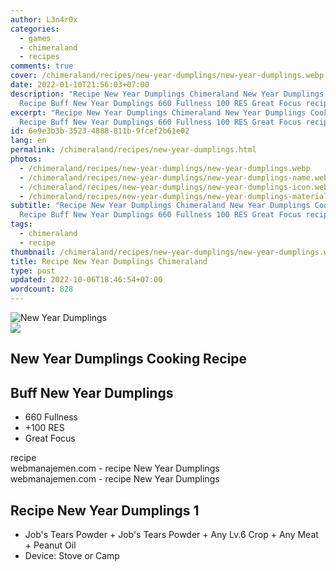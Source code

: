```yaml
---
author: L3n4r0x
categories:
  - games
  - chimeraland
  - recipes
comments: true
cover: /chimeraland/recipes/new-year-dumplings/new-year-dumplings.webp
date: 2022-01-10T21:56:03+07:00
description: "Recipe New Year Dumplings Chimeraland New Year Dumplings Cooking
  Recipe Buff New Year Dumplings 660 Fullness 100 RES Great Focus recipe "
excerpt: "Recipe New Year Dumplings Chimeraland New Year Dumplings Cooking
  Recipe Buff New Year Dumplings 660 Fullness 100 RES Great Focus recipe "
id: 6e9e3b3b-3523-4888-811b-9fcef2b61e02
lang: en
permalink: /chimeraland/recipes/new-year-dumplings.html
photos:
  - /chimeraland/recipes/new-year-dumplings/new-year-dumplings.webp
  - /chimeraland/recipes/new-year-dumplings/new-year-dumplings-name.webp
  - /chimeraland/recipes/new-year-dumplings/new-year-dumplings-icon.webp
  - /chimeraland/recipes/new-year-dumplings/new-year-dumplings-material.webp
subtitle: "Recipe New Year Dumplings Chimeraland New Year Dumplings Cooking
  Recipe Buff New Year Dumplings 660 Fullness 100 RES Great Focus recipe "
tags:
  - chimeraland
  - recipe
thumbnail: /chimeraland/recipes/new-year-dumplings/new-year-dumplings.webp
title: Recipe New Year Dumplings Chimeraland
type: post
updated: 2022-10-06T18:46:54+07:00
wordcount: 828
---
```


<link
  rel="stylesheet"
  href="https://rawcdn.githack.com/dimaslanjaka/Web-Manajemen/870a349/css/bootstrap-5-3-0-alpha3-wrapper.css"
/>
<section id="bootstrap-wrapper">
  <div data-bs-theme="dark">
    <div class="card mb-2">
      <div class="card-body">
        <div class="row g-0">
          <div class="col-sm-4 position-relative mb-2">
            <img
              src="https://www.webmanajemen.com/chimeraland/recipes/new-year-dumplings/new-year-dumplings-material.webp"
              class="card-img fit-cover w-100 h-100"
              alt="New Year Dumplings"
              data-fancybox="true"
            />
          </div>
          <div class="col-sm-8 mb-2">
            <div class="card-body">
              <div class="d-flex flex-row align-items-center mb-3">
                <img
                  class="d-inline-block me-2"
                  src="https://www.webmanajemen.com/chimeraland/recipes/new-year-dumplings/new-year-dumplings-icon.webp"
                  width="auto"
                  height="auto"
                  style="vertical-align: middle"
                />
                <h2 class="fs-5">New Year Dumplings Cooking Recipe</h2>
              </div>
              <h2 class="card-title fs-5">Buff New Year Dumplings</h2>
              <div class="card-text">
                <ul>
                  <li>660 Fullness</li>
                  <li>+100 RES</li>
                  <li>Great Focus</li>
                </ul>
              </div>
              <span class="badge rounded-pill">recipe</span>
            </div>
            <div class="card-footer text-end text-muted mt-auto">
              webmanajemen.com - recipe New Year Dumplings
            </div>
          </div>
        </div>
      </div>
      <div class="card-footer text-end text-muted">
        webmanajemen.com - recipe New Year Dumplings
      </div>
    </div>
    <div class="row mb-2">
      <div class="col-12 col-lg-6 recipe-item mb-2">
        <div class="card">
          <div class="card-body">
            <h2 class="card-title fs-5">Recipe New Year Dumplings 1</h2>
            <div class="card-text">
              <ul>
                <li>
                  Job&#x27;s Tears Powder<span> + </span>Job&#x27;s Tears
                  Powder<span> + </span>Any Lv.6 Crop<span> + </span>Any
                  Meat<span> + </span>Peanut Oil
                </li>
                <li>Device: Stove or Camp</li>
              </ul>
            </div>
          </div>
        </div>
      </div>
    </div>
  </div>
</section>
